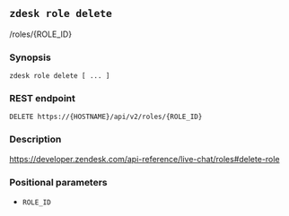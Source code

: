 ## `zdesk role delete`

/roles/{ROLE_ID}

### Synopsis

    zdesk role delete [ ... ]

### REST endpoint

    DELETE https://{HOSTNAME}/api/v2/roles/{ROLE_ID}

### Description

https://developer.zendesk.com/api-reference/live-chat/roles#delete-role

### Positional parameters

* `ROLE_ID`

